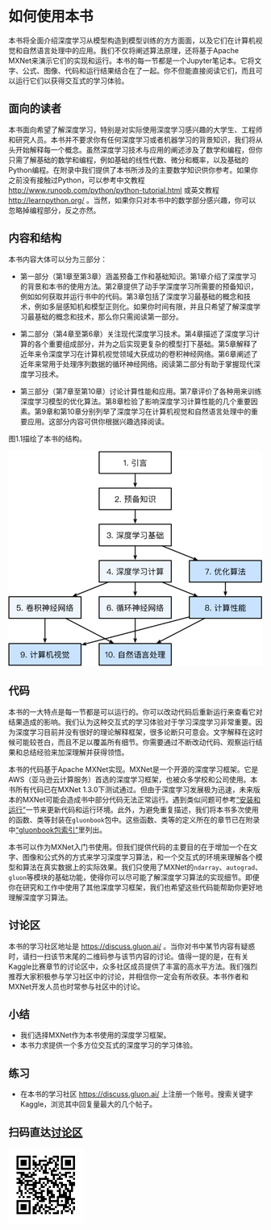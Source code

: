 # 如何使用本书

本书将全面介绍深度学习从模型构造到模型训练的方方面面，以及它们在计算机视觉和自然语言处理中的应用。我们不仅将阐述算法原理，还将基于Apache MXNet来演示它们的实现和运行。本书的每一节都是一个Jupyter笔记本。它将文字、公式、图像、代码和运行结果结合在了一起。你不但能直接阅读它们，而且可以运行它们以获得交互式的学习体验。

## 面向的读者

本书面向希望了解深度学习，特别是对实际使用深度学习感兴趣的大学生、工程师和研究人员。本书并不要求你有任何深度学习或者机器学习的背景知识，我们将从头开始解释每一个概念。虽然深度学习技术与应用的阐述涉及了数学和编程，但你只需了解基础的数学和编程，例如基础的线性代数、微分和概率，以及基础的Python编程。在附录中我们提供了本书所涉及的主要数学知识供你参考。如果你之前没有接触过Python，可以参考中文教程 http://www.runoob.com/python/python-tutorial.html 或英文教程 http://learnpython.org/ 。当然，如果你只对本书中的数学部分感兴趣，你可以忽略掉编程部分，反之亦然。


## 内容和结构

本书内容大体可以分为三部分：

* 第一部分（第1章至第3章）涵盖预备工作和基础知识。第1章介绍了深度学习的背景和本书的使用方法。第2章提供了动手学深度学习所需要的预备知识，例如如何获取并运行书中的代码。第3章包括了深度学习最基础的概念和技术，例如多层感知机和模型正则化。如果你时间有限，并且只希望了解深度学习最基础的概念和技术，那么你只需阅读第一部分。

* 第二部分（第4章至第6章）关注现代深度学习技术。第4章描述了深度学习计算的各个重要组成部分，并为之后实现更复杂的模型打下基础。第5章解释了近年来令深度学习在计算机视觉领域大获成功的卷积神经网络。第6章阐述了近年来常用于处理序列数据的循环神经网络。阅读第二部分有助于掌握现代深度学习技术。

* 第三部分（第7章至第10章）讨论计算性能和应用。第7章评价了各种用来训练深度学习模型的优化算法。第8章检验了影响深度学习计算性能的几个重要因素。第9章和第10章分别列举了深度学习在计算机视觉和自然语言处理中的重要应用。这部分内容可供你根据兴趣选择阅读。

图1.1描绘了本书的结构。

![本书的结构。由甲章指向乙章的箭头表明甲章的知识有助于理解乙章的内容。如果你想短时间了解深度学习最基础的概念和技术，只需阅读第1章至第3章；如果你希望掌握现代深度学习技术，还需阅读第4章至第6章。第7章至第10章可供你根据兴趣选择阅读。](../img/book-org.svg)


## 代码

本书的一大特点是每一节都是可以运行的。你可以改动代码后重新运行来查看它对结果造成的影响。我们认为这种交互式的学习体验对于学习深度学习非常重要。因为深度学习目前并没有很好的理论解释框架，很多论断只可意会。文字解释在这时候可能较苍白，而且不足以覆盖所有细节。你需要通过不断改动代码、观察运行结果和总结经验来加深理解并获得领悟。

本书的代码基于Apache MXNet实现。MXNet是一个开源的深度学习框架。它是AWS（亚马逊云计算服务）首选的深度学习框架，也被众多学校和公司使用。本书所有代码已在MXNet 1.3.0下测试通过。但由于深度学习发展极为迅速，未来版本的MXNet可能会造成书中部分代码无法正常运行。遇到类似问题可参考[“安装和运行”](../chapter_prerequisite/install.md)一节来更新代码和运行环境。此外，为避免重复描述，我们将本书多次使用的函数、类等封装在`gluonbook`包中。这些函数、类等的定义所在的章节已在附录中[“gluonbook包索引”](../chapter_appendix/gluonbook.md)里列出。

本书可以作为MXNet入门书使用。但我们提供代码的主要目的在于增加一个在文字、图像和公式外的方式来学习深度学习算法，和一个交互式的环境来理解各个模型和算法在真实数据上的实际效果。我们只使用了MXNet的`ndarray`、`autograd`、`gluon`等模块的基础功能，使得你可以尽可能了解深度学习算法的实现细节。即便你在研究和工作中使用了其他深度学习框架，我们也希望这些代码能帮助你更好地理解深度学习算法。


## 讨论区

本书的学习社区地址是 https://discuss.gluon.ai/ 。当你对书中某节内容有疑惑时，请扫一扫该节末尾的二维码参与该节内容的讨论。值得一提的是，在有关Kaggle比赛章节的讨论区中，众多社区成员提供了丰富的高水平方法。我们强烈推荐大家积极参与学习社区中的讨论，并相信你一定会有所收获。本书作者和MXNet开发人员也时常参与社区中的讨论。

## 小结

* 我们选择MXNet作为本书使用的深度学习框架。
* 本书力求提供一个多方位交互式的深度学习的学习体验。


## 练习

* 在本书的学习社区 https://discuss.gluon.ai/ 上注册一个账号。搜索关键字Kaggle，浏览其中回复量最大的几个帖子。


## 扫码直达[讨论区](https://discuss.gluon.ai/t/topic/6915)

![](../img/qr_how-to-use.svg)
